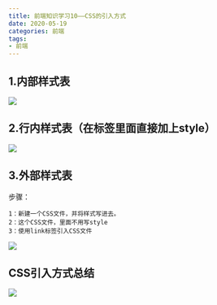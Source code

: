 ```yaml
---
title: 前端知识学习10——CSS的引入方式
date: 2020-05-19
categories: 前端
tags: 
- 前端
---
```

## 1.内部样式表
![](https://gitee.com/justin2/pic/raw/master/20200519093119.png)
## 2.行内样式表（在标签里面直接加上style）
![](https://gitee.com/justin2/pic/raw/master/20200519093148.png)
## 3.外部样式表
步骤：
```
1：新建一个CSS文件，并将样式写进去。
2：这个CSS文件，里面不用写style
3：使用link标签引入CSS文件
```
![](https://gitee.com/justin2/pic/raw/master/20200519093234.png)
## CSS引入方式总结
![](https://gitee.com/justin2/pic/raw/master/20200519093302.png)